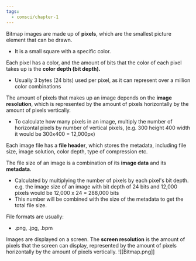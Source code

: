 ```yaml
---
tags:
  - comsci/chapter-1
---
```


Bitmap images are made up of **pixels**, which are the smallest picture element that can be drawn. 
- It is a small square with a specific color. 

Each pixel has a color, and the amount of bits that the color of each pixel takes up is the **color depth (bit depth).**
- Usually 3 bytes (24 bits) used per pixel, as it can represent over a million color combinations

The amount of pixels that makes up an image depends on the **image resolution**, which is represented by the amount of pixels horizontally by the amount of pixels vertically. 
- To calculate how many pixels in an image, multiply the number of horizontal pixels by number of vertical pixels, (e.g. 300 height 400 width it would be 300x400 = 12,000px)

Each image file has a **file header**, which stores the metadata, including file size, image solution, color depth, type of compression etc. 

The file size of an image is a combination of its **image data** and its **metadata**. 
- Calculated by multiplying the number of pixels by each pixel's bit depth. e.g. the image size of an image with bit depth of 24 bits and 12,000 pixels would be 12,000 x 24 = 288,000 bits 
- This number will be combined with the size of the metadata to get the total file size.

File formats are usually:
- .png, .jpg, .bpm

Images are displayed on a screen. The **screen resolution** is the amount of pixels that the screen can display, represented by the amount of pixels horizontally by the amount of pixels vertically.
![[Bitmap.png]]